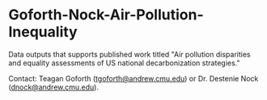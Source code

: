# Goforth-Nock-Air-Pollution-Inequality

Data outputs that supports published work titled "Air pollution disparities and equality assessments of US national decarbonization strategies." 

Contact: Teagan Goforth (tgoforth@andrew.cmu.edu) or Dr. Destenie Nock (dnock@andrew.cmu.edu). 
